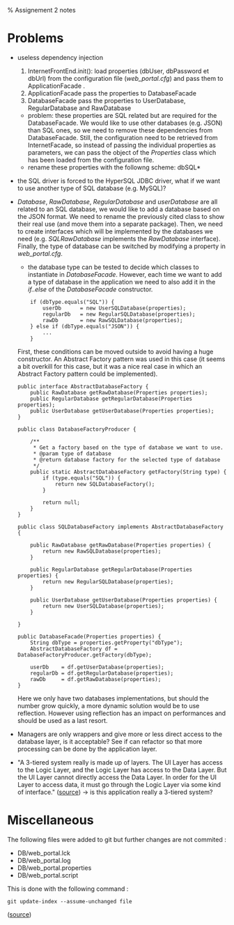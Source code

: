 % Assignement 2 notes

# Problems

* useless dependency injection
    1. InternetFrontEnd.init(): load properties (dbUser, dbPassword et dbUrl)
    from the configuration file (*web_portal.cfg*) and pass them to
    ApplicationFacade .
    2. ApplicationFacade pass the properties to DatabaseFacade
    3. DatabaseFacade pass the properties to UserDatabase, RegularDatabase and
    RawDatabase
    * problem: these properties are SQL related but are required for
    the DatabaseFacade. We would like to use other databases (e.g. JSON) than
    SQL ones, so we need to remove these dependencies from DatabaseFacade.
    Still, the configuration need to be retrieved from InternetFacade, so
    instead of passing the individual properties as parameters, we can pass the
    object of the *Properties* class which has been loaded from the configuration
    file.
    * rename these properties with the followng scheme: dbSQL*

* the SQL driver is forced to the HyperSQL JDBC driver, what if we want to use
another type of SQL database (e.g. MySQL)?

* *Database*, *RawDatabase*, *RegularDatabase* and *userDatabase* are all
related to an SQL database, we would like to add a database based on the JSON
format. We need to rename the previously cited class to show their real use
(and move them into a separate package).
Then, we need to create interfaces which will be implemented by the databases we
need (e.g. *SQLRawDatabase* implements the *RawDatabase* interface).
Finally, the type of database can be switched by modifying a property in
*web_portal.cfg*.
    * the database type can be tested to decide which classes to instantiate in
    *DatabaseFacade*. However, each time we want to add a type of database in
    the application we need to also add it in the *if..else* of the
    *DatabaseFacade* constructor.
    ~~~
     	if (dbType.equals("SQL")) {
			userDb		= new UserSQLDatabase(properties);
			regularDb	= new RegularSQLDatabase(properties);
			rawDb		= new RawSQLDatabase(properties);
		} else if (dbType.equals("JSON")) {
            ...
        }
    ~~~
    First, these conditions can be moved outside to avoid having a huge
    constructor. An Abstract Factory pattern was used in this case (it
    seems a bit overkill for this case, but it was a nice real case in which
    an Abstract Factory pattern could be implemented).
    ~~~
    public interface AbstractDatabaseFactory {
    	public RawDatabase getRawDatabase(Properties properties);
    	public RegularDatabase getRegularDatabase(Properties properties);
    	public UserDatabase getUserDatabase(Properties properties);
    }
    
    public class DatabaseFactoryProducer {
    	
    	/**
    	 * Get a factory based on the type of database we want to use.
    	 * @param type of database
    	 * @return database factory for the selected type of database
    	 */
    	public static AbstractDatabaseFactory getFactory(String type) {
    		if (type.equals("SQL")) {
    			return new SQLDatabaseFactory();
    		}
    		
    		return null;
    	}
    }
    
    public class SQLDatabaseFactory implements AbstractDatabaseFactory {

    	public RawDatabase getRawDatabase(Properties properties) {
    		return new RawSQLDatabase(properties);
    	}

    	public RegularDatabase getRegularDatabase(Properties properties) {
    		return new RegularSQLDatabase(properties);
    	}

    	public UserDatabase getUserDatabase(Properties properties) {
    		return new UserSQLDatabase(properties);
    	}

    }
    
    public DatabaseFacade(Properties properties) {
		String dbType = properties.getProperty("dbType");
		AbstractDatabaseFactory df = DatabaseFactoryProducer.getFactory(dbType);
		
		userDb    = df.getUserDatabase(properties);
		regularDb = df.getRegularDatabase(properties);
		rawDb     = df.getRawDatabase(properties);
	}
    ~~~
    Here we only have two databases implementations, but should the number grow
    quickly, a more dynamic solution would be to use reflection. However using
    reflection has an impact on performances and should be used as a last
    resort.
     
     

* Managers are only wrappers and give more or less direct access to the database
layer, is it acceptable? See if can refactor so that more processing can be done
by the application layer.

* "A 3-tiered system really is made up of layers. The UI Layer has access to the
Logic Layer, and the Logic Layer has access to the Data Layer. But the UI Layer
cannot directly access the Data Layer. In order for the UI Layer to access data,
it must go through the Logic Layer via some kind of interface." ([source](http://allthingscs.blogspot.be/2011/03/mvc-vs-3-tier-pattern.html))
-> is this application really a 3-tiered system?

# Miscellaneous

The following files were added to git but further changes are not commited :

* DB/web_portal.lck
* DB/web_portal.log
* DB/web_portal.properties
* DB/web_portal.script

This is done with the following command :
~~~
git update-index --assume-unchanged file
~~~

([source](https://stackoverflow.com/questions/936249/stop-tracking-and-ignore-changes-to-a-file-in-git))
